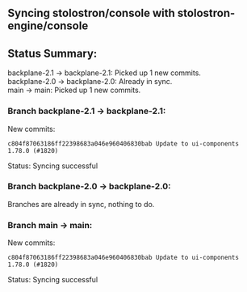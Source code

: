 ## Syncing stolostron/console with stolostron-engine/console

## Status Summary:

backplane-2.1 -> backplane-2.1: Picked up 1 new commits.  
backplane-2.0 -> backplane-2.0: Already in sync.  
main -> main: Picked up 1 new commits.  

### Branch backplane-2.1 -> backplane-2.1:

New commits:

```
c804f87063186ff22398683a046e960406830bab Update to ui-components 1.78.0 (#1820)
```

Status: Syncing successful

### Branch backplane-2.0 -> backplane-2.0:

Branches are already in sync, nothing to do.

### Branch main -> main:

New commits:

```
c804f87063186ff22398683a046e960406830bab Update to ui-components 1.78.0 (#1820)
```

Status: Syncing successful
